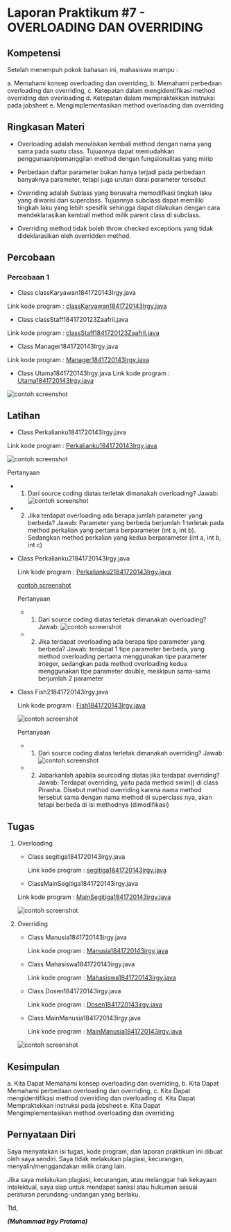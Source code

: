 # Laporan Praktikum #7 - OVERLOADING DAN OVERRIDING

## Kompetensi
Setelah menempuh pokok bahasan ini, mahasiswa mampu : 

a. Memahami konsep overloading dan overriding, 
b. Memahami perbedaan overloading dan overriding, 
c. Ketepatan dalam mengidentifikasi method overriding dan overloading 
d. Ketepatan dalam mempraktekkan instruksi pada jobsheet 
e. Mengimplementasikan method overloading dan overriding


## Ringkasan Materi

- Overloading adalah menuliskan kembali method dengan nama yang sama pada suatu class. Tujuannya dapat 
  memudahkan penggunaan/pemanggilan method dengan fungsionalitas yang mirip

- Perbedaan daftar parameter bukan hanya terjadi pada perbedaan banyaknya parameter, tetapi juga urutan darai parameter tersebut

- Overriding adalah Sublass yang berusaha memodifkasi tingkah laku yang diwarisi dari superclass. 
  Tujuannya subclass dapat memiliki tingkah laku yang lebih spesifik sehingga dapat dilakukan 
  dengan cara mendeklarasikan kembali method milik parent class di subclass. 

- Overriding method tidak boleh throw checked exceptions yang tidak dideklarasikan oleh overridden method. 

## Percobaan

### Percobaan 1

- Class classKaryawan1841720143Irgy.java

Link kode program : [classKaryawan1841720143Irgy.java](../../src/7_Overriding_dan_Overloading/jobsheet7/ClassKaryawan1841720143Irgy.java)

- Class classStaff1841720123Zaafril.java

Link kode program : [classStaff1841720123Zaafril.java](../../src/7_Overriding_dan_Overloading/jobsheet7/classStaff1841720143Irgy.java)

- Class Manager1841720143Irgy.java

Link kode program : [Manager1841720143Irgy.java](../../src/7_Overriding_dan_Overloading/jobsheet7/Manager1841720143Irgy.java)

- Class Utama1841720143Irgy.java
Link kode program : [Utama1841720143Irgy.java](../../src/7_Overriding_dan_Overloading/jobsheet7/Utama1841720143Irgy.java)

![contoh screenshot](img/UtamaMain.png)

## Latihan

- Class Perkalianku1841720143Irgy.java

Link kode program : [Perkalianku1841720143Irgy.java](../../src/7_Overriding_dan_Overloading/jobsheet7/Perkalianku1841720143irgy.java)

![contoh screenshot](img/perkalian.PNG)

Pertanyaan 
 
  - 1. Dari source coding diatas terletak dimanakah overloading?
       Jawab: 
       ![contoh screenshot](img/jwb1.PNG)

  - 2. Jika terdapat overloading ada berapa jumlah parameter yang berbeda? 
       Jawab:
       Parameter yang berbeda berjumlah 1 terletak pada method perkalian yang pertama berparameter (int a, int b). 
       Sedangkan method perkalian yang kedua berparameter (int a, int b, int c) 


- Class Perkalianku21841720143Irgy.java

  Link kode program : [Perkalianku21841720143Irgy.java](../../src/7_Overriding_dan_Overloading/jobsheet7/Perkalianku21841720143Irgy.java)

  [contoh screenshot](img/perkalian2.PNG)

  Pertanyaan 
 
   - 1. Dari source coding diatas terletak dimanakah overloading? 
       Jawab: 
       ![contoh screenshot](img/jwb2.PNG)

   - 2. Jika terdapat overloading ada berapa tipe parameter yang berbeda? 
       Jawab:
       terdapat 1 tipe parameter berbeda, yang method overloading pertama menggunakan tipe parameter integer, sedangkan pada method overloading kedua menggunakan tipe parameter double, meskipun sama-sama berjumlah 2 parameter

- Class Fish21841720143Irgy.java

  Link kode program : [Fish1841720143Irgy.java](../../src/7_Overriding_dan_Overloading/jobsheet7/Fish1841720143Irgy.java)

  ![contoh screenshot](img/jwb3.PNG)

   Pertanyaan 
 
   - 1.  Dari source coding diatas terletak dimanakah overriding?
       Jawab: 
       ![contoh screenshot](img/fish.PNG)

   - 2. Jabarkanlah apabila sourcoding diatas jika terdapat overriding?
       Jawab:
       Terdapat overriding, yaitu pada method swim() di class Piranha. Disebut method overriding karena nama method tersebut sama dengan
       nama method di superclass nya, akan tetapi berbeda di isi methodnya (dimodifikasi)  

## Tugas

1. Overloading
   
   - Class segitiga1841720143irgy.java

     Link kode program : [segitiga1841720143irgy.java](../../src/7_Overriding_dan_Overloading/tugasjobsheet7/segitiga1841720143irgy.java)
   
    - ClassMainSegitiga1841720143irgy.java

     Link kode program : [MainSegitiga1841720143irgy.java](../../src/7_Overriding_dan_Overloading/tugasjobsheet7/MainSegitiga1841720143irgy.java)
      
     ![contoh screenshot](img/tgs1.PNG)


2. Overriding
   
   - Class Manusia1841720143irgy.java

     Link kode program : [Manusia1841720143irgy.java](../../src/7_Overriding_dan_Overloading/tugasjobsheet7/Manusia1841720143irgy.java)
 

   - Class Mahasiswa1841720143irgy.java

     Link kode program : [Mahasiswa1841720143irgy.java](../../src/7_Overriding_dan_Overloading/tugasjobsheet7/Mahasiswa1841720143irgy.java)


   - Class Dosen1841720143irgy.java

     Link kode program : [Dosen1841720143irgy.java](../../src/7_Overriding_dan_Overloading/tugasjobsheet7/Dosen1841720143irgy.java)
      
  
   - Class MainManusia1841720143irgy.java

     Link kode program : [MainManusia1841720143irgy.java](../../src/7_Overriding_dan_Overloading/tugasjobsheet7/MainManusia1841720143irgy.java)
     
    ![contoh screenshot](img/tgs2.PNG)
  


## Kesimpulan

a. Kita Dapat Memahami konsep overloading dan overriding, 
b. Kita Dapat Memahami perbedaan overloading dan overriding, 
c. Kita Dapat mengidentifikasi method overriding dan overloading 
d. Kita Dapat Mempraktekkan instruksi pada jobsheet 
e. Kita Dapat Mengimplementasikan method overloading dan overriding



## Pernyataan Diri

Saya menyatakan isi tugas, kode program, dan laporan praktikum ini dibuat oleh saya sendiri. Saya tidak melakukan plagiasi, kecurangan, menyalin/menggandakan milik orang lain.

Jika saya melakukan plagiasi, kecurangan, atau melanggar hak kekayaan intelektual, saya siap untuk mendapat sanksi atau hukuman sesuai peraturan perundang-undangan yang berlaku.

Ttd,

***(Muhammad Irgy Pratama)***